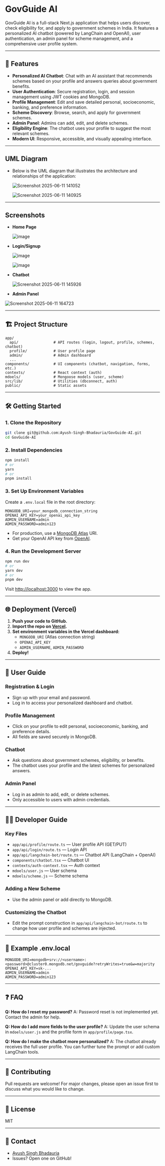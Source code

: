 # GovGuide AI

GovGuide AI is a full-stack Next.js application that helps users discover, check eligibility for, and apply to government schemes in India. It features a personalized AI chatbot (powered by LangChain and OpenAI), user authentication, an admin panel for scheme management, and a comprehensive user profile system.

---

## 🚀 Features

- **Personalized AI Chatbot**: Chat with an AI assistant that recommends schemes based on your profile and answers queries about government benefits.
- **User Authentication**: Secure registration, login, and session management using JWT cookies and MongoDB.
- **Profile Management**: Edit and save detailed personal, socioeconomic, banking, and preference information.
- **Scheme Discovery**: Browse, search, and apply for government schemes.
- **Admin Panel**: Admins can add, edit, and delete schemes.
- **Eligibility Engine**: The chatbot uses your profile to suggest the most relevant schemes.
- **Modern UI**: Responsive, accessible, and visually appealing interface.

---
## UML Diagram

- Below is the UML diagram that illustrates the architecture and relationships of the application:

  ![Screenshot 2025-06-11 141052](https://github.com/user-attachments/assets/95af8c2a-e704-47dc-99f8-56b771c1463b)


     ![Screenshot 2025-06-11 140925](https://github.com/user-attachments/assets/6ab5d065-112b-4208-843b-12fb1a95deb4)

---
## Screenshots

- **Home Page**

  ![image](https://github.com/user-attachments/assets/fe71f35d-fd7f-4ef9-ae1e-fb6ccb0b2ea2)

- **Login/Signup**

  ![image](https://github.com/user-attachments/assets/e5ab3436-fe5a-465b-b703-dff42c0046b1)

  ![image](https://github.com/user-attachments/assets/1086738b-0bed-4468-aab5-2f725bdb21c3)

- **Chatbot**

  ![Screenshot 2025-06-11 145926](https://github.com/user-attachments/assets/cce20012-bad0-4c21-abc8-eeaae66dc9a6)

- **Admin Panel**

 ![Screenshot 2025-06-11 164723](https://github.com/user-attachments/assets/6d419ddd-7bb9-45d9-aaf5-aaf9c5981e80)

---

## 🏗️ Project Structure

```
app/
  api/                # API routes (login, logout, profile, schemes, chatbot)
  profile/            # User profile page
  admin/              # Admin dashboard
  ...
components/           # UI components (chatbot, navigation, forms, etc.)
contexts/             # React context (auth)
mdoels/               # Mongoose models (user, scheme)
src/lib/              # Utilities (dbconnect, auth)
public/               # Static assets
```

---

## 🛠️ Getting Started

### 1. **Clone the Repository**
```bash
git clone git@github.com:Ayush-Singh-Bhadauria/GovGuide-AI.git
cd GovGuide-AI
```

### 2. **Install Dependencies**
```bash
npm install
# or
yarn
# or
pnpm install
```

### 3. **Set Up Environment Variables**
Create a `.env.local` file in the root directory:

```
MONGODB_URI=your_mongodb_connection_string
OPENAI_API_KEY=your_openai_api_key
ADMIN_USERNAME=admin
ADMIN_PASSWORD=admin123
```

- For production, use a [MongoDB Atlas](https://www.mongodb.com/cloud/atlas) URI.
- Get your OpenAI API key from [OpenAI](https://platform.openai.com/account/api-keys).

### 4. **Run the Development Server**
```bash
npm run dev
# or
yarn dev
# or
pnpm dev
```

Visit [http://localhost:3000](http://localhost:3000) to view the app.

---

## 🌐 Deployment (Vercel)

1. **Push your code to GitHub.**
2. **Import the repo on [Vercel](https://vercel.com/).**
3. **Set environment variables in the Vercel dashboard:**
   - `MONGODB_URI` (Atlas connection string)
   - `OPENAI_API_KEY`
   - `ADMIN_USERNAME`, `ADMIN_PASSWORD`
4. **Deploy!**

---

## 👤 User Guide

### Registration & Login
- Sign up with your email and password.
- Log in to access your personalized dashboard and chatbot.

### Profile Management
- Click on your profile to edit personal, socioeconomic, banking, and preference details.
- All fields are saved securely in MongoDB.

### Chatbot
- Ask questions about government schemes, eligibility, or benefits.
- The chatbot uses your profile and the latest schemes for personalized answers.

### Admin Panel
- Log in as admin to add, edit, or delete schemes.
- Only accessible to users with admin credentials.

---

## 🧑‍💻 Developer Guide

### Key Files
- `app/api/profile/route.ts` — User profile API (GET/PUT)
- `app/api/login/route.ts` — Login API
- `app/api/langchain-bot/route.ts` — Chatbot API (LangChain + OpenAI)
- `components/chatbot.tsx` — Chatbot UI
- `contexts/auth-context.tsx` — Auth context
- `mdoels/user.js` — User schema
- `mdoels/scheme.js` — Scheme schema

### Adding a New Scheme
- Use the admin panel or add directly to MongoDB.

### Customizing the Chatbot
- Edit the prompt construction in `app/api/langchain-bot/route.ts` to change how user profile and schemes are injected.

---

## 📝 Example .env.local

```
MONGODB_URI=mongodb+srv://<username>:<password>@cluster0.mongodb.net/govguide?retryWrites=true&w=majority
OPENAI_API_KEY=sk-...
ADMIN_USERNAME=admin
ADMIN_PASSWORD=admin123
```

---

## ❓ FAQ

**Q: How do I reset my password?**
A: Password reset is not implemented yet. Contact the admin for help.

**Q: How do I add more fields to the user profile?**
A: Update the user schema in `mdoels/user.js` and the profile form in `app/profile/page.tsx`.

**Q: How do I make the chatbot more personalized?**
A: The chatbot already receives the full user profile. You can further tune the prompt or add custom LangChain tools.

---

## 🤝 Contributing

Pull requests are welcome! For major changes, please open an issue first to discuss what you would like to change.

---

## 📄 License

MIT

---

## 💬 Contact

- [Ayush Singh Bhadauria](https://github.com/Ayush-Singh-Bhadauria)
- Issues? Open one on GitHub!
